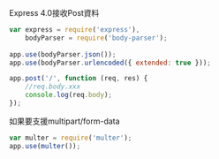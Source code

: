 Express 4.0接收Post資料
```javascript
var express = require('express'),
    bodyParser = require('body-parser');
    
app.use(bodyParser.json());
app.use(bodyParser.urlencoded({ extended: true }));

app.post('/', function (req, res) {
	//req.body.xxx
	console.log(req.body);
});
```

如果要支援multipart/form-data
```javascript
var multer = require('multer');
app.use(multer());
```
